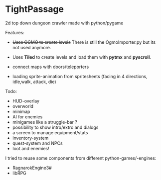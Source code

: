 # TightPassage
2d top down dungeon crawler made with python/pygame

Features:
- ~~Uses OGMO to create levels~~ There is still the OgmoImporter.py but its not used anymore.

- Uses __Tiled__ to create levels and load them with __pytmx__ and __pyscroll__.
- connect maps with doors/teleporters
- loading sprite-animation from spritesheets (facing in 4 directions, idle,walk, attack, die)

Todo:
- HUD-overlay
- overworld
- minimap
- AI for enemies
- minigames like a struggle-bar ?
- possibility to show intro/extro and dialogs
- a screen to manage equipment/stats
- inventory-system
- quest-system and NPCs
- loot and enemies!

I tried to reuse some components from different python-games/-engines:
- RagnarokEngine3#
- libRPG
